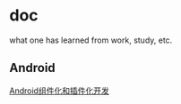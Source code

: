# doc
what one has learned from work, study, etc.

## Android
[Android组件化和插件化开发](https://github.com/nanjingbang/doc/blob/master/Android%E7%BB%84%E4%BB%B6%E5%8C%96%E5%92%8C%E6%8F%92%E4%BB%B6%E5%8C%96%E5%BC%80%E5%8F%91.md)
